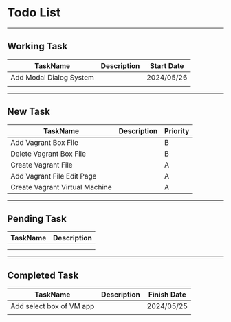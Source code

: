 # Todo List

---

## Working Task
| TaskName      | Description   | Start Date |
| ------------- | ------------- | ------------|
| Add Modal Dialog System |   | 2024/05/26 |
|   |   |   |

---

## New Task
| TaskName      | Description   | Priority |
| ------------- | ------------- | ------------ |
| Add Vagrant Box File |   | B |
| Delete Vagrant Box File |   | B |
| Create Vagrant File |   | A |
| Add Vagrant File Edit Page |   | A |
| Create Vagrant Virtual Machine |   | A |

---

## Pending Task
| TaskName      | Description   |
| ------------- | ------------- | 
|   |   |    
|   |   |   


---

## Completed Task
| TaskName      | Description   | Finish Date |
| ------------- | ------------- | ------------|
| Add select box of VM app |    | 2024/05/25  | 
|   |   |   |